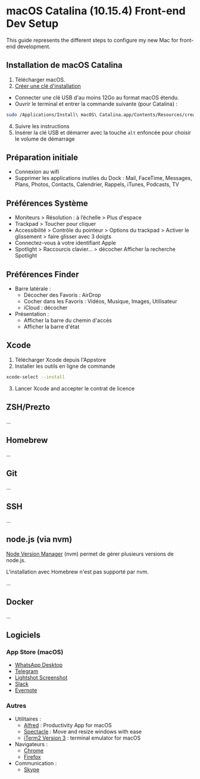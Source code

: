 # macOS Catalina (10.15.4) Front-end Dev Setup

This guide represents the different steps to configure my new Mac for front-end development.

## Installation de macOS Catalina

1. Télécharger macOS.
2. [Créer une clé d'installation](https://support.apple.com/fr-fr/HT201372)
 * Connecter une clé USB d'au moins 12Go au format macOS étendu.
 * Ouvrir le terminal et entrer la commande suivante (pour Catalina) :
 ```bash
sudo /Applications/Install\ macOS\ Catalina.app/Contents/Resources/createinstallmedia --volume /Volumes/MyVolume
 ```
4. Suivre les instructions
3. Insérer la clé USB et démarrer avec la touche `alt` enfoncée pour choisir le volume de démarrage

## Préparation initiale

* Connexion au wifi
* Supprimer les applications inutiles du Dock : Mail, FaceTime, Messages, Plans, Photos, Contacts, Calendrier, Rappels, iTunes, Podcasts, TV

## Préférences Système

* Moniteurs > Résolution : à l’échelle > Plus d'espace
* Trackpad > Toucher pour cliquer
* Accessibilité > Contrôle du pointeur > Options du trackpad > Activer le glissement > faire glisser avec 3 doigts
* Connectez-vous à votre identifiant Apple
* Spotlight > Raccourcis clavier… > décocher Afficher la recherche Spotlight

## Préférences Finder

* Barre latérale :
	* Décocher des Favoris : AirDrop
	* Cocher dans les Favoris : Vidéos, Musique, Images, Utilisateur
	* iCloud : décocher
* Présentation :
	* Afficher la barre du chemin d'accès
	* Afficher la barre d'état

## Xcode

1. Télécharger Xcode depuis l'Appstore
2. Installer les outils en ligne de commande
  
  ```bash
  xcode-select --install
  ```
3. Lancer Xcode and accepter le contrat de licence

## ZSH/Prezto

...

## Homebrew

...

## Git

...

## SSH

...

## node.js (via nvm)

[Node Version Manager](https://github.com/nvm-sh/nvm) (nvm) permet de gérer plusieurs versions de node.js.

L'installation avec Homebrew n'est pas supporté par nvm.

...

## Docker

...

## Logiciels

### App Store (macOS)

* [WhatsApp Desktop](https://apps.apple.com/fr/app/whatsapp-desktop/id1147396723)
* [Telegram](https://apps.apple.com/fr/app/telegram/id747648890?mt=12)
* [Lightshot Screenshot](https://apps.apple.com/fr/app/lightshot-screenshot/id526298438?mt=12)
* [Slack](https://apps.apple.com/fr/app/slack/id803453959?mt=12)
* [Evernote](https://apps.apple.com/fr/app/evernote/id406056744?mt=12)


### Autres

* Utilitaires :
	* [Alfred](https://www.alfredapp.com/) : Productivity App for macOS
	* [Spectacle](https://www.spectacleapp.com/) : Move and resize windows with ease
	* [iTerm2 Version 3](https://www.iterm2.com/version3.html) : terminal emulator for macOS
* Navigateurs :
	* [Chrome](https://www.google.fr/chrome/)
	* [Firefox](https://www.mozilla.org/fr/firefox/)
* Communication :
	* [Skype](https://www.skype.com/fr/)